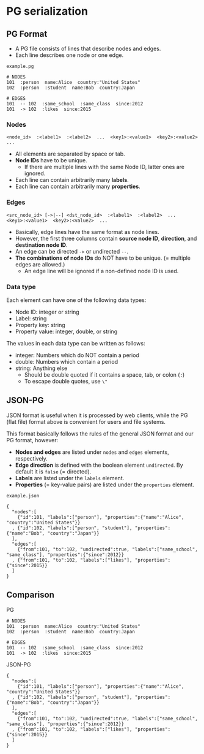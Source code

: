 # PG serialization

## PG Format

* A PG file consists of lines that describe nodes and edges.
* Each line describes one node or one edge.

`example.pg`

    # NODES
    101  :person  name:Alice  country:"United States"
    102  :person  :student  name:Bob  country:Japan

    # EDGES
    101  -- 102  :same_school  :same_class  since:2012
    101  -> 102  :likes  since:2015

### Nodes

    <node_id>  :<label1>  :<label2>  ...  <key1>:<value1>  <key2>:<value2>  ...

* All elements are separated by space or tab.
* **Node IDs** have to be unique.
    * If there are multiple lines with the same Node ID, latter ones are ignored.
* Each line can contain arbitrarily many **labels**.
* Each line can contain arbitrarily many **properties**.

### Edges

    <src_node_id> [->|--] <dst_node_id>  :<label1>  :<label2>  ...  <key1>:<value1>  <key2>:<value2>  ...

* Basically, edge lines have the same format as node lines.
* However, the first three columns contain **source node ID**, **direction**, and **destination node ID**.
* An edge can be directed `->` or undirected `--`.
* **The combinations of node IDs** do NOT have to be unique. (= multiple edges are allowed.)
    * An edge line will be ignored if a non-defined node ID is used.

### Data type

Each element can have one of the following data types:

* Node ID: integer or string
* Label: string
* Property key: string
* Property value: integer, double, or string

The values in each data type can be written as follows:

* integer: Numbers which do NOT contain a period
* double: Numbers which contain a period
* string: Anything else
    * Should be double quoted if it contains a space, tab, or colon (`:`)
    * To escape double quotes, use `\"`

## JSON-PG

JSON format is useful when it is processed by web clients, while the PG (flat file) format above is convenient for users and file systems. 

This format basically follows the rules of the general JSON format and our PG format, however:

* **Nodes and edges** are listed under `nodes` and `edges` elements, respectively.
* **Edge direction** is defined with the boolean element `undirected`. By default it is `false` (= directed).
* **Labels** are listed under the `labels` element.
* **Properties** (= key-value pairs) are listed under the `properties` element.

`example.json`

    {
      "nodes":[
        {"id":101, "labels":["person"], "properties":{"name":"Alice", "country":"United States"}}
      , {"id":102, "labels":["person", "student"], "properties":{"name":"Bob", "country":"Japan"}}
      ],
      "edges":[
        {"from":101, "to":102, "undirected":true, "labels":["same_school", "same_class"], "properties":{"since":2012}}
      , {"from":101, "to":102, "labels":["likes"], "properties":{"since":2015}}
      ]
    }

## Comparison

PG

    # NODES
    101  :person  name:Alice  country:"United States"
    102  :person  :student  name:Bob  country:Japan

    # EDGES
    101  -- 102  :same_school  :same_class  since:2012
    101  -> 102  :likes  since:2015

JSON-PG

    {
      "nodes":[
        {"id":101, "labels":["person"], "properties":{"name":"Alice", "country":"United States"}}
      , {"id":102, "labels":["person", "student"], "properties":{"name":"Bob", "country":"Japan"}}
      ],
      "edges":[
        {"from":101, "to":102, "undirected":true, "labels":["same_school", "same_class"], "properties":{"since":2012}}
      , {"from":101, "to":102, "labels":["likes"], "properties":{"since":2015}}
      ]
    }

